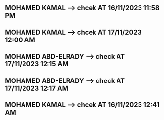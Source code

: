## MOHAMED KAMAL --> chcek AT 16/11/2023 11:58 PM
## MOHAMED KAMAL --> chcek AT 17/11/2023 12:00 AM
## MOHAMED ABD-ELRADY --> check AT 17/11/2023 12:15 AM
## MOHAMED ABD-ELRADY --> check AT 17/11/2023 12:17 AM
## MOHAMED KAMAL --> chcek AT 16/11/2023 12:41 AM
